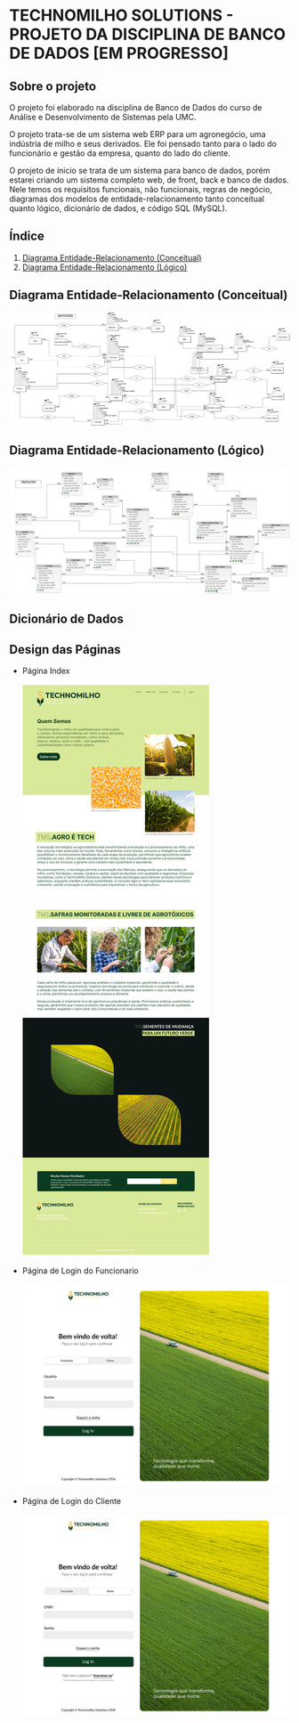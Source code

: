 <h1>TECHNOMILHO SOLUTIONS - PROJETO DA DISCIPLINA DE BANCO DE DADOS [EM PROGRESSO]</h1>

<h2>Sobre o projeto</h2>
<p>O projeto foi elaborado na disciplina de Banco de Dados do curso de Análise e Desenvolvimento de Sistemas pela UMC.</p>
<p>O projeto trata-se de um sistema web ERP para um agronegócio, uma indústria de milho e seus derivados. Ele foi pensado tanto para o lado do funcionário e gestão da empresa, quanto do lado do cliente.</p>
<p>O projeto de ínicio se trata de um sistema para banco de dados, porém estarei criando um sistema completo web, de front, back e banco de dados. Nele temos os requisitos funcionais, não funcionais, regras de negócio, diagramas dos modelos de entidade-relacionamento tanto conceitual quanto lógico, dicionário de dados, e código SQL (MySQL).</p>

<h2>Índice</h2>
<ol>
  <li><a href="#Conceitual">Diagrama Entidade-Relacionamento (Conceitual)</a></li>
  <li><a href="#Logico">Diagrama Entidade-Relacionamento (Lógico)</a></li>
</ol>

<h2>Diagrama Entidade-Relacionamento (Conceitual)</h2>
<a name="Conceitual"></a>
<img src="https://github.com/Jrbastos18/Technomilho_Solutions/blob/main/img/ModeloConceitual07.png" alt="DER - Diagrama de Entidade-Relacionamento Conceitual">

<h2>Diagrama Entidade-Relacionamento (Lógico)</h2>
<a name="Logico"></a>
<img src="https://github.com/Jrbastos18/Technomilho_Solutions/blob/main/img/ModeloLogico03.png" alt="DER - Diagrama de Entidade-Relacionamento Lógico">

<h2>Dicionário de Dados</h2>

<h2>Design das Páginas</h2>
<ul>
    <li>Página Index</li><br>
    <img src="https://github.com/Jrbastos18/Technomilho_Solutions/blob/main/img/Index.png" alt="Modelo da página web Index">
    <br><br>
    <li>Página de Login do Funcionario</li><br>
    <img src="https://github.com/Jrbastos18/Technomilho_Solutions/blob/main/img/Login-Funcionario.png" alt="Modelo da página de login do funcionário">
    <br><br>
    <li>Página de Login do Cliente</li><br>
    <img src="https://github.com/Jrbastos18/Technomilho_Solutions/blob/main/img/Login-Cliente.png" alt="Modelo da página de login do cliente">
    <br><br>
    
</ul>
